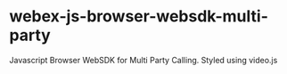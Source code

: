 # webex-js-browser-websdk-multi-party
Javascript Browser WebSDK for Multi Party Calling. Styled using video.js

